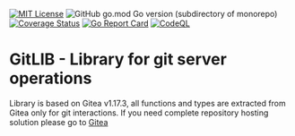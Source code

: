 [![MIT License](https://img.shields.io/badge/License-MIT-green.svg)](https://choosealicense.com/licenses/mit/)
![GitHub go.mod Go version (subdirectory of monorepo)](https://img.shields.io/github/go-mod/go-version/enverbisevac/gitlib)
[![Coverage Status](https://coveralls.io/repos/github/enverbisevac/gitlib/badge.svg?branch=main)](https://coveralls.io/github/enverbisevac/gitlib?branch=main)
[![Go Report Card](https://goreportcard.com/badge/github.com/enverbisevac/gitlib)](https://goreportcard.com/report/github.com/enverbisevac/gitlib)
[![CodeQL](https://github.com/enverbisevac/gitlib/actions/workflows/codeql-analysis.yaml/badge.svg)](https://github.com/enverbisevac/gitlib/actions/workflows/codeql-analysis.yaml)

# GitLIB - Library for git server operations

Library is based on Gitea v1.17.3, all functions and types are extracted from Gitea only for git interactions.
If you need complete repository hosting solution please go to [Gitea](https://github.com/go-gitea/gitea)
